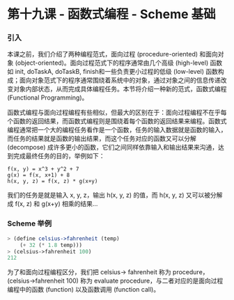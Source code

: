 # 第十九课 - 函数式编程 - Scheme 基础

### 引入

本课之前，我们介绍了两种编程范式，面向过程 \(procedure-oriented\) 和面向对象 \(object-oriented\)。面向过程范式下的程序通常由几个高级 \(high-level\) 函数如 init, doTaskA, doTaskB, finish和一些负责更小过程的低级 \(low-level\) 函数构成；面向对象范式下的程序通常围绕着系统中的对象，通过对象之间的信息传递改变对象内部状态，从而完成具体编程任务。本节将介绍一种新的范式，函数式编程 \(Functional Programming\)。

函数式编程与面向过程编程有些相似，但最大的区别在于：面向过程编程不在乎每个函数的返回结果，而函数式编程则是围绕着每个函数的返回结果来编程。函数式编程通常把一个大的编程任务看作是一个函数，任务的输入数据就是函数的输入，而任务的结果就是函数的输出结果，而这个任务对应的函数又可以分解 \(decompose\) 成许多更小的函数，它们之间同样依靠输入和输出结果来沟通，达到完成最终任务的目的，举例如下：

```
f(x, y) = x^3 + y^2 + 7
g(x) = f(x, x+1) + 8
h(x, y, z) = f(x, z) * g(x+y)
```

我们的任务是就是输入 x, y, z，输出 h\(x, y, z\) 的值，而 h\(x, y, z\) 又可以被分解成 f\(x, z\) 和 g\(x+y\) 相乘的结果...

### Scheme 举例

```scheme
> (define celsius->fahrenheit (temp)
    (+ 32 (* 1.8 temp)))
> (celsius->fahrenheit 100)
212
```

为了和面向过程编程区分，我们把 celsius-&gt; fahrenheit 称为 procedure，\(celsius-&gt;fahrenheit 100\) 称为 evaluate procedure，与二者对应的是面向过程编程中的函数 \(function\) 以及函数调用 \(function call\)。

